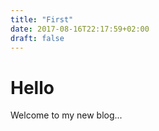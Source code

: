 ```yaml
---
title: "First"
date: 2017-08-16T22:17:59+02:00
draft: false
---
```


# Hello

Welcome to my new blog...
